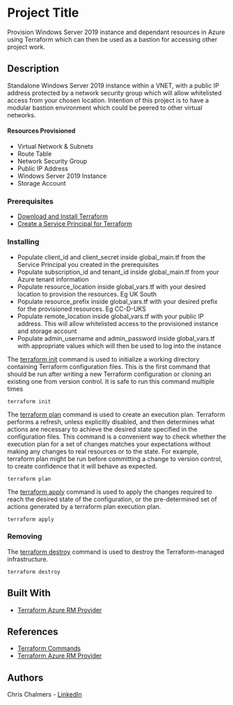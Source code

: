# Project Title

Provision Windows Server 2019 instance and dependant resources in Azure using Terraform which can then be used as a bastion for accessing other project work. 

## Description

Standalone Windows Server 2019 instance within a VNET, with a public IP address protected by a network security group which will allow whitelisted access from your chosen location. Intention of this project is to have a modular bastion environment which could be peered to other virtual networks.

#### Resources Provisioned

* Virtual Network & Subnets
* Route Table
* Network Security Group
* Public IP Address
* Windows Server 2019 Instance
* Storage Account

### Prerequisites

* [Download and Install Terraform](https://www.terraform.io/downloads.html)
* [Create a Service Principal for Terraform](https://www.terraform.io/docs/providers/azurerm/guides/service_principal_client_secret.html#creating-a-service-principal)

### Installing

* Populate client_id and client_secret inside global_main.tf from the Service Principal you created in the prerequisites
* Populate subscription_id and tenant_id inside global_main.tf from your Azure tenant information
* Populate resource_location inside global_vars.tf with your desired location to provision the resources. Eg UK South
* Populate resource_prefix inside global_vars.tf with your desired prefix for the provisioned resources. Eg CC-D-UKS
* Populate remote_location inside global_vars.tf with your public IP address. This will allow whitelisted access to the provisioned instance and storage account
* Populate admin_username and admin_password inside global_vars.tf with appropriate values which will then be used to log into the instance

The [terraform init](https://www.terraform.io/docs/commands/init.html)  command is used to initialize a working directory containing Terraform configuration files. This is the first command that should be run after writing a new Terraform configuration or cloning an existing one from version control. It is safe to run this command multiple times

```
terraform init
```

The [terraform plan](https://www.terraform.io/docs/commands/plan.html) command is used to create an execution plan. Terraform performs a refresh, unless explicitly disabled, and then determines what actions are necessary to achieve the desired state specified in the configuration files. This command is a convenient way to check whether the execution plan for a set of changes matches your expectations without making any changes to real resources or to the state. For example, terraform plan might be run before committing a change to version control, to create confidence that it will behave as expected.

```
terraform plan
```

The [terraform apply](https://www.terraform.io/docs/commands/apply.html) command is used to apply the changes required to reach the desired state of the configuration, or the pre-determined set of actions generated by a terraform plan execution plan.

```
terraform apply
```

### Removing

The [terraform destroy](https://www.terraform.io/docs/commands/destroy.html) command is used to destroy the Terraform-managed infrastructure.

```
terraform destroy
```

## Built With

* [Terraform Azure RM Provider](https://www.terraform.io/docs/providers/azurerm/index.html)

## References

* [Terraform Commands](https://www.terraform.io/docs/commands/index.html)
* [Terraform Azure RM Provider](https://www.terraform.io/docs/providers/azurerm/index.html)

## Authors

Chris Chalmers - [LinkedIn](https://uk.linkedin.com/in/chris-chalmers)